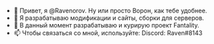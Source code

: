 - 👋 Привет, я @Ravenorov. Ну или просто Ворон, как тебе удобнее.
- 👀 Я разрабатываю модификации и сайты, сборки для серверов.
- 🌱 В данный момент разрабатываю и курирую проект Fantality.
- 📫 Чтобы связаться со мной, используйте:
Discord: Rаvеn#8143


